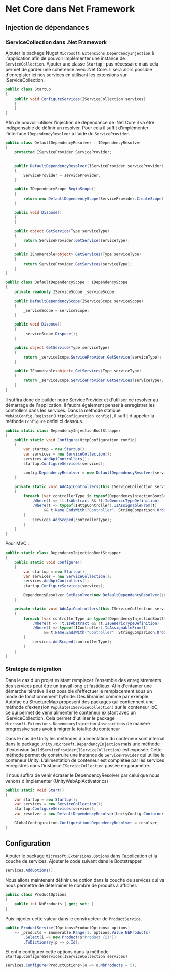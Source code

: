 # Net Core dans Net Framework

## Injection de dépendances

### IServiceCollection dans .Net Framework

Ajouter le package Nuget `Microsoft.Extensions.DependencyInjection` à l'application afin de pouvoir implémenter une instance de `ServiceCollection`.
Ajouter une classe `Startup` : pas nécessaire mais cela permet de garder une cohérence avec .Net Core.
Il sera alors possible d'enregister ici nos services en utilisant les extensions sur IServiceCollection.  

```c#
public class Startup
{
    public void ConfigureServices(IServiceCollection services)
    {
    }
}
```

Afin de pouvoir utiliser l'injection de dépendance de .Net Core il va être indispensable de définir un resolver.
Pour cela il suffit d'implémenter l'interface `IDependencyResolver` à l'aide du `ServiceProvider`.  

```c#
public class DefaultDependencyResolver : IDependencyResolver
{
    protected IServiceProvider ServiceProvider;


    public DefaultDependencyResolver(IServiceProvider serviceProvider)
    {
        ServiceProvider = serviceProvider;
    }

    public IDependencyScope BeginScope()
    {
        return new DefaultDependencyScope(ServiceProvider.CreateScope());
    }

    public void Dispose()
    {
    }

    public object GetService(Type serviceType)
    {
        return ServiceProvider.GetService(serviceType);
    }

    public IEnumerable<object> GetServices(Type serviceType)
    {
        return ServiceProvider.GetServices(serviceType);
    }
}

public class DefaultDependencyScope : IDependencyScope
{
    private readonly IServiceScope _serviceScope;

    public DefaultDependencyScope(IServiceScope serviceScope)
    {
        _serviceScope = serviceScope;
    }

    public void Dispose()
    {
        _serviceScope.Dispose();
    }

    public object GetService(Type serviceType)
    {
        return _serviceScope.ServiceProvider.GetService(serviceType);
    }

    public IEnumerable<object> GetServices(Type serviceType)
    {
        return _serviceScope.ServiceProvider.GetServices(serviceType);
    }
}
```

Il suffira donc de builder notre ServiceProvider et d'utiliser ce resolver au démarrage de l'application.
Il faudra également penser à enregistrer les controllers dans les services.
Dans la méthode statique `WebApiConfig.Register(HttpConfiguration config)`, il suffit d'appeler la méthode `Configure` défini ci dessous.  

```c#
public static class DependencyInjectionBootStrapper
{
    public static void Configure(HttpConfiguration config)
    {
        var startup = new Startup();
        var services = new ServiceCollection();
        services.AddApiControllers();
        startup.ConfigureServices(services);

        config.DependencyResolver = new DefaultDependencyResolver(services.BuildServiceProvider());
    }

    private static void AddApiControllers(this IServiceCollection services)
    {
        foreach (var controllerType in typeof(DependencyInjectionBootStrapper).Assembly.GetExportedTypes()
            .Where(t => !t.IsAbstract && !t.IsGenericTypeDefinition)
            .Where(t => typeof(IHttpController).IsAssignableFrom(t)
                 && t.Name.EndsWith("Controller", StringComparison.Ordinal)))
        {
            services.AddScoped(controllerType);
        }
    }
}
```

Pour MVC :
```c#
public static class DependencyInjectionBootStrapper
{
    public static void Configure()
    {
        var startup = new Startup();
        var services = new ServiceCollection();
        services.AddApiControllers();
        startup.ConfigureServices(services);

        DependencyResolver.SetResolver(new DefaultDependencyResolver(services.BuildServiceProvider()));
    }

    private static void AddApiControllers(this IServiceCollection services)
    {
        foreach (var controllerType in typeof(DependencyInjectionBootStrapper).Assembly.GetExportedTypes()
            .Where(t => !t.IsAbstract && !t.IsGenericTypeDefinition)
            .Where(t => typeof(IController).IsAssignableFrom(t)
                 && t.Name.EndsWith("Controller", StringComparison.Ordinal)))
        {
            services.AddScoped(controllerType);
        }
    }
}
```

### Stratégie de migration

Dans le cas d'un projet existant remplacer l'ensemble des enregistrements des services peut être un travail long et fastidieux.
Afin d'entamer une démarche itérative il est possible d'effectuer le remplacement sous un mode de fonctionnement hybride.
Des librairies comme par exemple Autofac ou StructureMap proposent des packages qui contiennent une méthode d'extension `Populate(IServiceCollection)` sur le conteneur IoC, ce qui permet de venir alimenter le conteneur existant avec un IServiceCollection.
Cela permet d'utiliser le package `Microsoft.Extensions.DependencyInjection.Abstractions` de manière progressive sans avoir à migrer la totalité du conteneur

Dans le cas de Unity les méthodes d'alimentation du conteneur sont internal dans le package `Unity.Microsoft.DependencyInjection` mais une méthode d'extension `BuildServiceProvider(IServiceCollection)` est exposée.
Cette méthode permet de construire une instance de `ServiceProvider` qui utilise le conteneur Unity. L'alimentation de conteneur est complétée par les services enregistrés dans l'instance `IServiceCollection` passée en paramètre.  

Il nous suffira de venir écraser le DependencyResolver par celui que nous venons d'implémenter (UnityWebApiActivator.cs)
```c#
public static void Start() 
{
    var startup = new Startup();
    var services = new ServiceCollection();
    startup.ConfigureServices(services);
    var resolver = new DefaultDependencyResolver(UnityConfig.Container.BuildServiceProvider(services));

    GlobalConfiguration.Configuration.DependencyResolver = resolver;
}
```

## Configuration  

Ajouter le package `Microsoft.Extensions.Options` dans l'application et la couche de services.
Ajouter le code suivant dans le Bootstrapper.  

```c#
services.AddOptions();
```

Nous allons maintenant définir une option dans la couche de services qui va nous permettre de déterminer le nombre de produits à afficher.

```c#
public class ProductOptions
{
    public int NbProducts { get; set; }
}
```

Puis injecter cette valeur dans le constructeur de `ProductService`.  

```c#
public ProductService(IOptions<ProductOptions> options)
    => _products = Enumerable.Range(1, options.Value.NbProducts)
        .Select(i => new Product($"Product {i}"))
        .ToDictionary(p => p.Id);
```

Et enfin configurer cette options dans la méthode `Startup.ConfigureServices(IServiceCollection services)`  

```c#
services.Configure<ProductOptions>(o => o.NbProducts = 5);
```